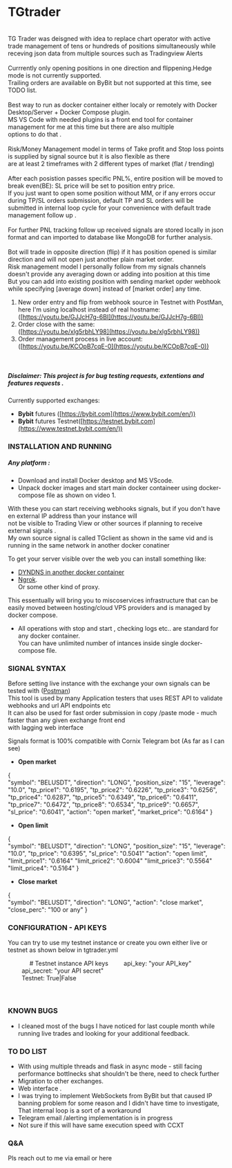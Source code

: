 # TGtrader
<br>
TG Trader was deisgned with idea to replace chart operator with active trade management of tens or hundreds of positions simultaneously while receving json data from multiple sources such as Tradingview Alerts<br><br>
Currrently only opening positions in one direction and flippening.Hedge mode is not currently supported.<br>
Trailing orders are available on ByBit but not supported at this time, see TODO list.<br><br>
Best way to run as docker container either localy or remotely with Docker Desktop/Server + Docker Compose plugin.<br>
MS VS Code with needed plugins is a front end tool for container management for me at this time but there are also multiple <br>
options to do that .<br><br>
Risk/Money Management model in terms of Take profit and Stop loss points is supplied by signal source but it is also flexible as there <br>
are at least 2 timeframes with 2 different types of market (flat / trending) <br> <br>
After each posistion passes specific PNL%, entire position will be moved to break even(BE): SL price will be set to position entry price.<br>
If you just want to open some position without MM, or if any errors occur during TP/SL orders submission, default TP and SL orders will be<br>
submitted in internal loop cycle for your convenience with default trade management follow up .<br><br>
For further PNL tracking follow up received signals are stored locally in json format and can imported to database like MongoDB for further analysis.<br><br>
Bot will trade in opposite direction (flip) if it has position opened is similar direction and will not open just another plain market order. <br> 
Risk management model I personally follow from my signals channels doesn't provide any averaging down or adding into position at this time <br>
But you can add into existing position with sending market opder webhook while specifying [average down] instead of [market order] any time.<br>

 1. New order entry and flip from webhook source in Testnet with PostMan, here I'm using localhost instead of real hostname:<br>
 ([https://youtu.be/GJJcH7g-6BI](https://youtu.be/GJJcH7g-6BI))
 2. Order close with the same:<br>
 ([https://youtu.be/xlg5rbhLY98](https://youtu.be/xlg5rbhLY98)) 
 3. Order management process in live account:<br>
 ([https://youtu.be/KCOpB7cqE-0](https://youtu.be/KCOpB7cqE-0))
<br>

##### Disclaimer: This project is for bug testing requests, extentions and features requests .

Currently supported exchanges:

- **Bybit** futures ([https://bybit.com](https://www.bybit.com/en/)) 
- **Bybit** futures Testnet([https://testnet.bybit.com](https://www.testnet.bybit.com/en/))

### INSTALLATION AND RUNNING ###

##### Any platform :

- Download and install Docker desktop and MS VScode.<br> 
- Unpack docker images and start main docker containeer using docker-compose file as shown on video 1.<br>

With these you can start receiving webhooks signals, but if you don't have en external IP address than your instance will<br>
not be visible to Trading View or other sources if planning to receive external signals .<br>
My own source signal is called TGclient as shown in the same vid and is running in the same network in another docker conatiner<br>

To get your server visible over the web you can install something like: <br> 
 - [DYNDNS in another docker container](https://hub.docker.com/r/blaize/docker-dynamic-dns/#!) <br> 
 - [Ngrok](https://ngrok.com/download). <br> 
 Or some other kind of proxy.<br> 

This essentually will bring you to miscoservices infrastructure that can be easily moved between hosting/cloud VPS providers and is managed by docker compose.<br>

- All operations with stop and start , checking logs etc.. are standard for any docker container. <br>
You can have unlimited number of intances inside single docker-compose file. <br>

### SIGNAL SYNTAX ###

Before setting live instance with the exchange your own signals can be tested with ([Postman](https://www.postman.com/downloads/)) <br>
This tool is used by many Application testers that uses REST API to validate webhooks and url API endpoints etc<br>
It can also be used for fast order submission in copy /paste mode - much faster than any given exchange front end <br>
with lagging web interface
 
Signals format is 100% compatible with Cornix Telegram bot (As far as I can see) <br>

- **Open market**

{ <br>
 "symbol": "BELUSDT",
 "direction": "LONG",
 "position_size": "15",
 "leverage": "10.0",
 "tp_price1": "0.6195",
 "tp_price2": "0.6226",
 "tp_price3": "0.6256",
 "tp_price4": "0.6287",
 "tp_price5": "0.6349",
 "tp_price6": "0.6411",
 "tp_price7": "0.6472",
 "tp_price8": "0.6534",
 "tp_price9": "0.6657",
 "sl_price": "0.6041",
 "action": "open market",
 "market_price": "0.6164"
} <br>

- **Open limit**


{ <br>
 "symbol": "BELUSDT",
 "direction": "LONG",
 "position_size": "15",
 "leverage": "10.0",
 "tp_price": "0.6395", 
 "sl_price": "0.5041"
 "action": "open limit",
 "limit_price1": "0.6164"
 "limit_price2": "0.6004" 
 "limit_price3": "0.5564"
 "limit_price4": "0.5164"
} <br>

- **Close market**

{ <br>
 "symbol": "BELUSDT",
 "direction": "LONG",
 "action": "close market",
 "close_perc": "100 or any"
} 
 

### CONFIGURATION - API KEYS ###
You can try to use my testnet instance or create you own either live or testnet as shown below in tgtrader.yml

&emsp;
&emsp;&emsp;		# Testnet instance API keys
&emsp;&emsp;		api_key: "your API_key"<br>
&emsp;&emsp;		api_secret: "your API secret"<br>
&emsp;&emsp;		Testnet: True|False<br><br>
&emsp;	


### KNOWN BUGS ### 
- I cleaned most of the bugs I have noticed for last couple month while running live trades and looking for your additional feedback.


### TO DO LIST ### 
- With using multiple threads and flask in async mode - still facing performance bottlnecks shat shouldn't be there, need to check further
- Migration to other exchanges.
- Web interface .<br>
- I was trying to implement WebSockets from ByBit but that caused IP banning problem for some reason and I didn't have time to investigate, That internal loop is a sort of a workaround
- Telegram email /alerting implementation is in progress
- Not sure if this will have same execution speed with CCXT

### Q&A ###
Pls reach out to me via email or here

